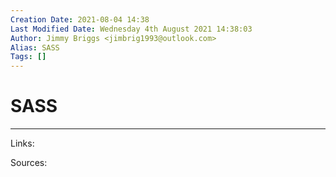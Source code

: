 ```yaml
---
Creation Date: 2021-08-04 14:38
Last Modified Date: Wednesday 4th August 2021 14:38:03
Author: Jimmy Briggs <jimbrig1993@outlook.com>
Alias: SASS
Tags: []
---
```


# SASS

***

Links: 

Sources:

